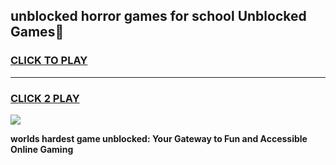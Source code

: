 
## unblocked horror games for school Unblocked Games👋
<h3>
<a href="https://premium.freeplayer.one?title=unblocked_horror_games_for_school&ref=16F">CLICK TO PLAY</a></h3>
<hr>

<h3>
<a href="https://premium.freeplayer.one?title=unblocked_horror_games_for_school&ref=16F">CLICK 2 PLAY</a>
  
</h3>

<a href="https://premium.freeplayer.one?title=unblocked_horror_games_for_school&ref=16F/"><img src="https://clearcache.store/games.png"></a>


**worlds hardest game unblocked: Your Gateway to Fun and Accessible Online Gaming**

